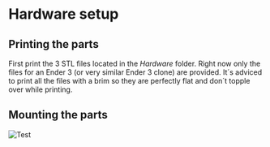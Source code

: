# Hardware setup
## Printing the parts
First print the 3 STL files located in the *Hardware* folder. Right now only the files for an Ender 3 (or very similar Ender 3 clone) are provided. It´s adviced to print all the files with a brim so they are perfectly flat and don´t topple over while printing.
## Mounting the parts
![Test](Images/Test.jpg)
